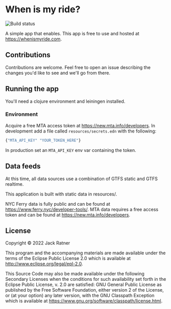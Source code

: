 # When is my ride?

![Build status](https://github.com/jackrr/when-is-my-ride/actions/workflows/main.yaml/badge.svg?branch=main)

A simple app that enables. This app is free to use and hosted at
https://whenismyride.com.

## Contributions

Contributions are welcome. Feel free to open an issue describing the changes
you'd like to see and we'll go from there. 

## Running the app

You'll need a clojure environment and leiningen installed.

### Environment

Acquire a free MTA access token at https://new.mta.info/developers. In
development add a file called `resources/secrets.edn` with the following:

``` clojure
{"MTA_API_KEY" "YOUR_TOKEN_HERE"}
```

In production set an `MTA_API_KEY` env var containing the token.

## Data feeds

At this time, all data sources use a combination of GTFS static and GTFS
realtime.

This application is built with static data in resources/.

NYC Ferry data is fully public and can be found at
https://www.ferry.nyc/developer-tools/. MTA data requires a free access token
and can be found at https://new.mta.info/developers.

## License

Copyright © 2022 Jack Ratner

This program and the accompanying materials are made available under the terms
of the Eclipse Public License 2.0 which is available at
http://www.eclipse.org/legal/epl-2.0.

This Source Code may also be made available under the following Secondary
Licenses when the conditions for such availability set forth in the Eclipse
Public License, v. 2.0 are satisfied: GNU General Public License as published by
the Free Software Foundation, either version 2 of the License, or (at your
option) any later version, with the GNU Classpath Exception which is available
at https://www.gnu.org/software/classpath/license.html.
